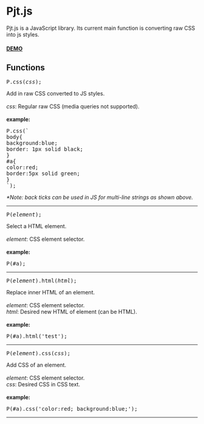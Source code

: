 # Pjt.js
Pjt.js is a JavaScript library.  Its current main function is converting raw CSS into js styles.
<br>
#### <a href="https://codepen.io/piwithewiwi/pen/pdOKma">DEMO</a>

## Functions
<pre>
P.css(<i>css</i>);
</pre>
Add in raw CSS converted to JS styles.
<br>
<br>
<i>css</i>: Regular raw CSS (media queries not supported).
<br>
<br>
<b>example:</b>
<pre>
P.css(`
body{
background:blue;
border: 1px solid black;
}
#a{
color:red;
border:5px solid green;
}
`);
</pre>
<i>*Note: back ticks can be used in JS for multi-line strings as shown above.</i>
<hr>
<pre>
P(<i>element</i>);
</pre>
Select a HTML element. 
<br>
<br>
<i>element</i>: CSS element selector.
<br>
<br>
<b>example:</b>
<pre>
P(#a);
</pre>
<hr>
<pre>
P(<i>element</i>).html(<i>html</i>);
</pre>
Replace inner HTML of an element. 
<br>
<br>
<i>element</i>: CSS element selector.
<br>
<i>html</i>: Desired new HTML of element (can be HTML).
<br>
<br>
<b>example:</b>
<br>
<pre>
P(#a).html('test');
</pre>
<hr>
<pre>
P(<i>element</i>).css(<i>css</i>);
</pre>
Add CSS of an element. 
<br>
<br>
<i>element</i>: CSS element selector.
<br>
<i>css</i>: Desired CSS in CSS text.
<br>
<br>
<b>example:</b>
<br>
<pre>
P(#a).css('color:red; background:blue;');
</pre>
<hr>
